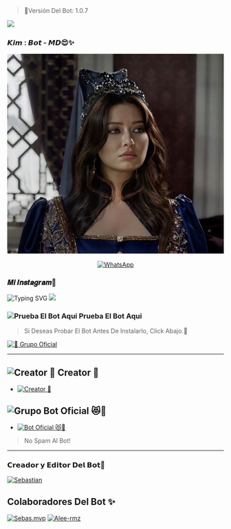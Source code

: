 > 🤖Versión Del Bot: 1.0.7


<a href="https://github.com/sebasmpv/YerayBot-MD"><img src="http://readme-typing-svg.herokuapp.com?font=mono&size=17&duration=4000&color=FF0000&center=falso&vCenter=falso&lines=KimBot-MD++%F0%9F%90%88;Gracias+por+visitar+este+repositorio.+%F0%9F%92%96" height="90px"></a> 
</p>
 
### 𝙆𝙞𝙢 : 𝘽𝙤𝙩 - 𝙈𝘿😍✨
<p align="center">
<img src= "https://github.com/Kimbrly1/KIMRBOT-MD/blob/master/Menu3.png" width="900"/>
</p>





<div align="center">

[![WhatsApp](https://img.shields.io/badge/STAFF-25D366?style=for-the-badge&logo=whatsapp&logoColor=white)](https://Wa.me/50487499606)

</div>


### 𝑴𝒊 𝑰𝒏𝒔𝒕𝒂𝒈𝒓𝒂𝒎🌴

![Typing SVG](https://readme-typing-svg.demolab.com?font=Fira+Code&pause=1000&color=FF0000&width=435&lines=Sígueme+En+Instagram;No+seas+malx%3A3;)
<a href="https://www.instagram.com/sebas.mvp_official0" target="blank"><img src="https://img.shields.io/badge/INSTAGRAM-E4405F?style=for-the-badge&logo=Instagram&logoColor=white" />
</a>



### <img src="https://i.pinimg.com/originals/19/80/6e/19806e91932e6054965fc83b85241270.gif" alt="Prueba El Bot Aqui" width="42" height="42"> Prueba El Bot Aqui

> Si Deseas Probar El Bot Antes De Instalarlo, Click Abajo.📌

<a href="https://chat.whatsapp.com/KeSQTlDCoCL2OMXpJRtmQS"><img alt="📍 Grupo Oficial" src="https://img.shields.io/badge/Grupo-Oficial-25D366?style=for-the-badge&logo=whatsapp&logoColor=white"/></a>




***

## <img src="https://i.pinimg.com/originals/19/80/6e/19806e91932e6054965fc83b85241270.gif" alt="Creator 💝" width="42" height="42"> Creator 💝

* <a href="https://wa.me/593992402778"><img alt="Creator 💝" src="https://img.shields.io/badge/Sebastian - Creator💝-25D366?style=for-the-badge&logo=whatsapp&logoColor=white"/></a>


## <img src="https://static.wikia.nocookie.net/nyancat/images/d/d3/Nyan-cat.gif/revision/latest/scale-to-width-down/400?cb=20131231222500&path-prefix=es" alt="Grupo" width="45" height="43"> Bot Oficial 😻💌

* <a href="https://wa.me/50433102145?text=!menu"><img alt="Bot Oficial 😻💌" src="https://img.shields.io/badge/Bot - Oficial😻💌-25D366?style=for-the-badge&logo=whatsapp&logoColor=white"/></a>

> No Spam Al Bot!
---------

### 𝗖𝗿𝗲𝗮𝗱𝗼𝗿 𝘆 𝗘𝗱𝗶𝘁𝗼𝗿 𝗗𝗲𝗹 𝗕𝗼𝘁📌

<a
href="https://github.com/sebasmvp"><img src="https://github.com/sebasmvp.png" width="200" height="200" alt="Sebastian"/></a>


## Colaboradores Del Bot ✨️  
[![Sebas.mvp](https://github.com/sebasmvp.png?size=100)](https://github.com/sebasmvp)  [![Alee-rmz](https://github.com/ale-rmz.png?size=100)](https://github.com/ale-rmz)
